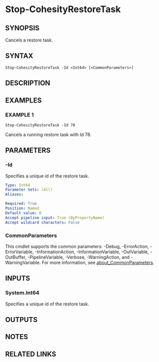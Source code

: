 # Stop-CohesityRestoreTask

## SYNOPSIS
Cancels a restore task.

## SYNTAX

```
Stop-CohesityRestoreTask -Id <Int64> [<CommonParameters>]
```

## DESCRIPTION

## EXAMPLES

### EXAMPLE 1
```
Stop-CohesityRestoreTask -Id 78
```

Cancels a running restore task with Id 78.

## PARAMETERS

### -Id
Specifies a unique id of the restore task.

```yaml
Type: Int64
Parameter Sets: (All)
Aliases:

Required: True
Position: Named
Default value: 0
Accept pipeline input: True (ByPropertyName)
Accept wildcard characters: False
```

### CommonParameters
This cmdlet supports the common parameters: -Debug, -ErrorAction, -ErrorVariable, -InformationAction, -InformationVariable, -OutVariable, -OutBuffer, -PipelineVariable, -Verbose, -WarningAction, and -WarningVariable. For more information, see [about_CommonParameters](http://go.microsoft.com/fwlink/?LinkID=113216).

## INPUTS

### System.Int64
Specifies a unique id of the restore task.

## OUTPUTS

## NOTES

## RELATED LINKS
